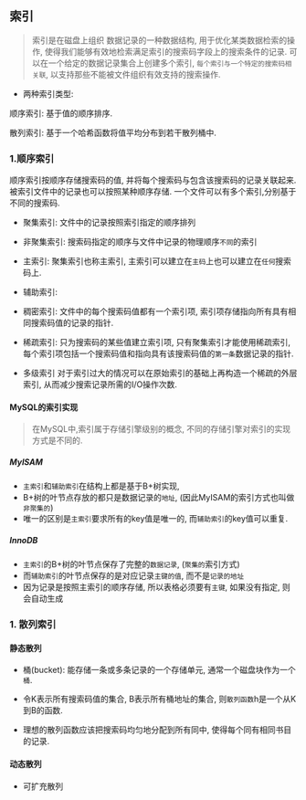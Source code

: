 ## 索引
> 索引是在磁盘上组织 数据记录的一种数据结构, 用于优化某类数据检索的操作, 使得我们能够有效地检索满足索引的搜索码字段上的搜索条件的记录. 
> 可以在一个给定的数据记录集合上创建多个索引, `每个索引与一个特定的搜索码相关联`, 以支持那些不能被文件组织有效支持的搜索操作. 

* 两种索引类型: 
<p> 顺序索引: 基于值的顺序排序. </p>
<p> 散列索引: 基于一个哈希函数将值平均分布到若干散列桶中. </p>


### 1.顺序索引 
顺序索引按顺序存储搜索码的值, 并将每个搜索码与包含该搜索码的记录关联起来. 
被索引文件中的记录也可以按照某种顺序存储. 
一个文件可以有多个索引,分别基于不同的搜索码. 

* 聚集索引: 文件中的记录按照索引指定的顺序排列 
* 非聚集索引: 搜索码指定的顺序与文件中记录的物理顺序`不同`的索引

* 主索引: 聚集索引也称主索引, 主索引可以建立在`主码`上也可以建立在`任何`搜索码上. 
* 辅助索引: 

* 稠密索引: 文件中的每个搜索码值都有一个索引项, 索引项存储指向所有具有相同搜索码值的记录的指针. 
* 稀疏索引: 只为搜索码的某些值建立索引项, 只有聚集索引才能使用稀疏索引, 每个索引项包括一个搜索码值和指向具有该搜索码值的`第一条`数据记录的指针. 

* 多级索引
对于索引过大的情况可以在原始索引的基础上再构造一个稀疏的外层索引, 从而减少搜索记录所需的I/O操作次数. 

#### MySQL的索引实现
> 在MySQL中,索引属于存储引擎级别的概念, 不同的存储引擎对索引的实现方式是不同的.

##### MyISAM
* `主索引`和`辅助索引`在结构上都是基于B+树实现, 
* B+树的叶节点存放的都只是数据记录的`地址`, (因此MyISAM的索引方式也叫做`非聚集的`)
* 唯一的区别是`主索引`要求所有的key值是唯一的, 而`辅助索引`的key值可以重复. 

##### InnoDB
* `主索引`的B+树的叶节点保存了完整的`数据记录`, (`聚集的`索引方式)
* 而`辅助索引`的叶节点保存的是对应记录`主键的值`, 而不是`记录的地址`
* 因为记录是按照主索引的顺序存储, 所以表格必须要有`主键`, 如果没有指定, 则会自动生成

### 1. 散列索引
#### 静态散列
* 桶(bucket): 能存储一条或多条记录的一个存储单元, 通常一个磁盘块作为一个`桶`. 

* 令K表示所有搜索码值的集合, B表示所有桶地址的集合, 则`散列函数`h是一个从K到B的函数. 

* 理想的散列函数应该把搜索码均匀地分配到所有同中, 使得每个同有相同书目的记录. 

#### 动态散列
* 可扩充散列
